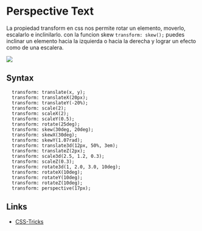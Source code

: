 # Perspective Text

La propiedad transform en css nos permite rotar un elemento, moverlo, escalarlo e inclinilarlo.
con la funcion skew `transform: skew();` puedes inclinar un elemento hacia la izquierda o hacia la derecha y lograr un efecto como de una escalera.

![](https://media.giphy.com/media/gOgpSEJuNpKtctFsOH/giphy.gif)

<!-- [youtube demo]() -->

## Syntax

```syntax
  transform: translate(x, y);
  transform: translateX(20px);
  transform: translateY(-20%);
  transform: scale(2);
  transform: scaleX(2);
  transform: scaleY(0.5);
  transform: rotate(25deg);
  transform: skew(30deg, 20deg);
  transform: skewX(30deg);
  transform: skewY(1.07rad);
  transform: translate3d(12px, 50%, 3em);
  transform: translateZ(2px);
  transform: scale3d(2.5, 1.2, 0.3);
  transform: scaleZ(0.3);
  transform: rotate3d(1, 2.0, 3.0, 10deg);
  transform: rotateX(10deg);
  transform: rotateY(10deg);
  transform: rotateZ(10deg);
  transform: perspective(17px);
```

## Links

- [CSS-Tricks ](https://css-tricks.com/almanac/properties/t/transform/)
